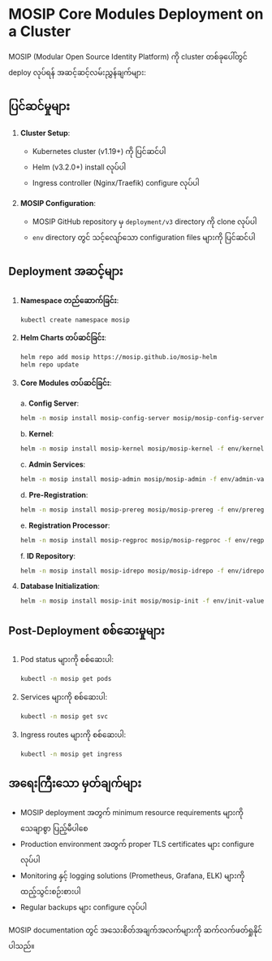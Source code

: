 # MOSIP Core Modules Deployment on a Cluster

MOSIP (Modular Open Source Identity Platform) ကို cluster တစ်ခုပေါ်တွင် deploy လုပ်ရန် အဆင့်ဆင့်လမ်းညွှန်ချက်များ:

## ပြင်ဆင်မှုများ

1. **Cluster Setup**:
   - Kubernetes cluster (v1.19+) ကို ပြင်ဆင်ပါ
   - Helm (v3.2.0+) install လုပ်ပါ
   - Ingress controller (Nginx/Traefik) configure လုပ်ပါ

2. **MOSIP Configuration**:
   - MOSIP GitHub repository မှ `deployment/v3` directory ကို clone လုပ်ပါ
   - `env` directory တွင် သင့်လျော်သော configuration files များကို ပြင်ဆင်ပါ

## Deployment အဆင့်များ

1. **Namespace တည်ဆောက်ခြင်း**:
   ```bash
   kubectl create namespace mosip
   ```

2. **Helm Charts တပ်ဆင်ခြင်း**:
   ```bash
   helm repo add mosip https://mosip.github.io/mosip-helm
   helm repo update
   ```

3. **Core Modules တပ်ဆင်ခြင်း**:

   a. **Config Server**:
   ```bash
   helm -n mosip install mosip-config-server mosip/mosip-config-server -f env/config-server-values.yaml
   ```

   b. **Kernel**:
   ```bash
   helm -n mosip install mosip-kernel mosip/mosip-kernel -f env/kernel-values.yaml
   ```

   c. **Admin Services**:
   ```bash
   helm -n mosip install mosip-admin mosip/mosip-admin -f env/admin-values.yaml
   ```

   d. **Pre-Registration**:
   ```bash
   helm -n mosip install mosip-prereg mosip/mosip-prereg -f env/prereg-values.yaml
   ```

   e. **Registration Processor**:
   ```bash
   helm -n mosip install mosip-regproc mosip/mosip-regproc -f env/regproc-values.yaml
   ```

   f. **ID Repository**:
   ```bash
   helm -n mosip install mosip-idrepo mosip/mosip-idrepo -f env/idrepo-values.yaml
   ```

4. **Database Initialization**:
   ```bash
   helm -n mosip install mosip-init mosip/mosip-init -f env/init-values.yaml
   ```

## Post-Deployment စစ်ဆေးမှုများ

1. Pod status များကို စစ်ဆေးပါ:
   ```bash
   kubectl -n mosip get pods
   ```

2. Services များကို စစ်ဆေးပါ:
   ```bash
   kubectl -n mosip get svc
   ```

3. Ingress routes များကို စစ်ဆေးပါ:
   ```bash
   kubectl -n mosip get ingress
   ```

## အရေးကြီးသော မှတ်ချက်များ

- MOSIP deployment အတွက် minimum resource requirements များကို သေချာစွာ ပြည့်မီပါစေ
- Production environment အတွက် proper TLS certificates များ configure လုပ်ပါ
- Monitoring နှင့် logging solutions (Prometheus, Grafana, ELK) များကို ထည့်သွင်းစဉ်းစားပါ
- Regular backups များ configure လုပ်ပါ

MOSIP documentation တွင် အသေးစိတ်အချက်အလက်များကို ဆက်လက်ဖတ်ရှုနိုင်ပါသည်။
